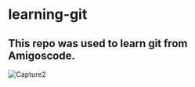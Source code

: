 # learning-git

## This repo was used to learn git from Amigoscode.
![Capture2](https://user-images.githubusercontent.com/63651100/141662364-4a9ce85a-31a9-4adf-908b-3e6cf854bc53.PNG)
